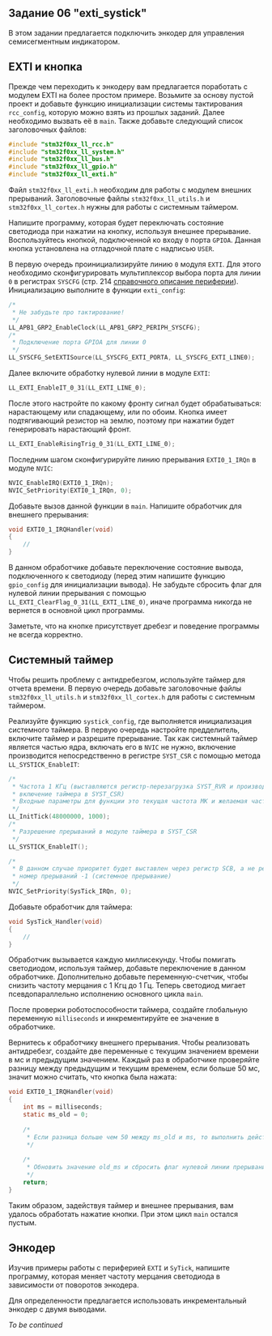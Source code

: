## Задание 06 "exti_systick"

В этом задании предлагается подключить энкодер для управления семисегментным индикатором.

## EXTI и кнопка

Прежде чем переходить к энкодеру вам предлагается поработать с модулем EXTI на более простом примере. 
Возьмите за основу пустой проект и добавьте функцию инициализации системы тактирования `rcc_config`,
которую можно взять из прошлых заданий. Далее необходимо вызвать её в `main`.
Также добавьте следующий список заголовочных файлов:

```c
#include "stm32f0xx_ll_rcc.h"
#include "stm32f0xx_ll_system.h"
#include "stm32f0xx_ll_bus.h"
#include "stm32f0xx_ll_gpio.h"
#include "stm32f0xx_ll_exti.h"
```

Файл `stm32f0xx_ll_exti.h` необходим для работы с модулем внешних прерываний. Заголовочные файлы `stm32f0xx_ll_utils.h` и `stm32f0xx_ll_cortex.h` нужны для работы с системным таймером. 

Напишите программу, которая будет переключать состояние светодиода при нажатии на кнопку, используя внешнее прерывание. Воспользуйтесь кнопкой, подключенной ко входу `0` порта `GPIOA`. Данная кнопка установлена на отладочной плате с надписью `USER`.

В первую очередь проинициализируйте линию `0` модуля `EXTI`. Для этого необходимо сконфигурировать мультиплексор выбора порта для линии `0` в регистрах `SYSCFG` (стр. 214 [справочного описание периферии](https://github.com/edosedgar/stm32f0_ARM/blob/master/docs/stm32f0xx_rm.pdf)).
Инициализацию выполните в функции `exti_config`:

```c
/*
 * Не забудьте про тактирование!
 */
LL_APB1_GRP2_EnableClock(LL_APB1_GRP2_PERIPH_SYSCFG);
/*
 * Подключение порта GPIOA для линии 0
 */
LL_SYSCFG_SetEXTISource(LL_SYSCFG_EXTI_PORTA, LL_SYSCFG_EXTI_LINE0);
```

Далее включите обработку нулевой линии в модуле `EXTI`:

```c
LL_EXTI_EnableIT_0_31(LL_EXTI_LINE_0);
```

После этого настройте по какому фронту сигнал будет обрабатываться: нарастающему или спадающему, или по обоим. Кнопка имеет
подтягивающий резистор на землю, поэтому при нажатии будет генерировать нарастающий фронт.

```c
LL_EXTI_EnableRisingTrig_0_31(LL_EXTI_LINE_0);
```

Последним шагом сконфигурируйте линию прерывания `EXTI0_1_IRQn` в модуле `NVIC`:

```c
NVIC_EnableIRQ(EXTI0_1_IRQn);
NVIC_SetPriority(EXTI0_1_IRQn, 0);
```

Добавьте вызов данной функции в `main`. Напишите обработчик для внешнего прерывания:

```c
void EXTI0_1_IRQHandler(void)
{
    //
}
```

В данном обработчике добавьте переключение состояние вывода, подключенного к светодиоду (перед этим напишите функцию `gpio_config` для инициализации вывода). Не забудьте сбросить флаг 
для нулевой линии прерывания с помощью ` LL_EXTI_ClearFlag_0_31(LL_EXTI_LINE_0)`, иначе программа никогда не вернется в основной цикл программы. 

Заметьте, что на кнопке присутствует дребезг и поведение программы не всегда корректно.

## Системный таймер

Чтобы решить проблему с антидребезгом, используйте таймер для отчета времени. В первую очередь добавьте заголовочные файлы `stm32f0xx_ll_utils.h` и `stm32f0xx_ll_cortex.h` для работы с системным таймером.

Реализуйте функцию `systick_config`, где выполняется инициализация системного таймера. В первую очередь настройте предделитель, включите таймер и разрешите прерывание. Так как системный таймер является частью ядра, включать его в 
`NVIC` не нужно, включение производится непосредственно в регистре `SYST_CSR` c помощью метода `LL_SYSTICK_EnableIT`:

```c
/*
 * Частота 1 КГц (выставляются регистр-перезагрузка SYST_RVR и производится
 * включение таймера в SYST_CSR)
 * Входные параметры для функции это текущая частота МК и желаемая частота таймера
 */
LL_InitTick(48000000, 1000);
/*
 * Разрешение прерываний в модуле таймера в SYST_CSR
 */
LL_SYSTICK_EnableIT();

/*
 * В данном случае приоритет будет выставлен через регистр SCB, а не регистры NVIC, так как
 * номер прерываний -1 (системное прерывание)
 */
NVIC_SetPriority(SysTick_IRQn, 0);
```

Добавьте обработчик для таймера:

```c
void SysTick_Handler(void)
{
    //
}
```

Обработчик вызывается каждую миллисекунду. Чтобы помигать светодиодом, используя таймер, добавьте переключение в данном обработчике. Дополнительно добавьте переменную-счетчик, чтобы снизить частоту мерцания с 1 Кгц до 1 Гц.
Теперь светодиод мигает псевдопараллельно исполнению основного цикла `main`.

После проверки роботоспособности таймера, создайте глобальную переменную `milliseconds` и инкрементируйте ее значение в обработчике.

Вернитесь к обработчику внешнего прерывания. Чтобы реализовать антидребезг, создайте две переменные с текущим значением времени в мс и предыдущим значением. Каждый раз в обработчике проверяйте разницу между предыдущим и текущим временем, если больше 50 мс, значит можно считать, что кнопка была нажата:

```c
void EXTI0_1_IRQHandler(void)
{
    int ms = milliseconds;
    static ms_old = 0;
    
    /*
     * Если разница больше чем 50 между ms_old и ms, то выполнить действие
     */
     
    /* 
     * Обновить значение old_ms и сбросить флаг нулевой линии прерывания
     */
    return;
}
```

Таким образом, задействуя таймер и внешнее прерывания, вам удалось обработать нажатие кнопки. При этом цикл `main` остался пустым.

## Энкодер

Изучив примеры работы с периферией `EXTI` и `SyTick`, напишите программу, которая меняет частоту мерцания светодиода в зависимости от поворотов энкодера.

Для определенности предлагается использовать инкрементальный энкодер с двумя выводами.

*To be continued*
